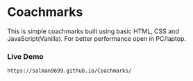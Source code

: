 # Coachmarks
This is simple coachmarks built using basic HTML, CSS and JavaScript(Vanilla).
For better performance open in PC/laptop.

### Live Demo
```
https://salman9699.github.io/Coachmarks/
```


